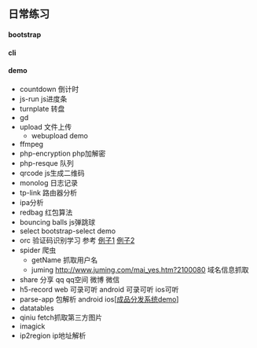 ## 日常练习
#### bootstrap

#### cli

#### demo
- countdown 倒计时
- js-run js进度条
- turnplate 转盘
- gd
- upload 文件上传
    - webupload demo
- ffmpeg
- php-encryption php加解密
- php-resque 队列
- qrcode js生成二维码
- monolog 日志记录
- tp-link 路由器分析
- ipa分析
- redbag 红包算法
- bouncing balls    js弹跳球
- select bootstrap-select demo
- orc  验证码识别学习 参考 [例子1](https://segmentfault.com/a/1190000008729322) [例子2](https://segmentfault.com/a/1190000004361370)
- spider 爬虫
    - getName 抓取用户名
    - juming http://www.juming.com/mai_yes.htm?2100080 域名信息抓取
- share 分享 qq qq空间 微博 微信
- h5-record web 可录可听 android 可录可听  ios可听
- parse-app 包解析 android ios[[成品分发系统demo](https://github.com/joql/ff-fgn)]
- datatables 
- qiniu fetch抓取第三方图片
- imagick
- ip2region ip地址解析

